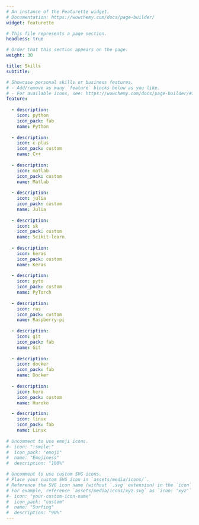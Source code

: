 ```yaml
---
# An instance of the Featurette widget.
# Documentation: https://wowchemy.com/docs/page-builder/
widget: featurette

# This file represents a page section.
headless: true

# Order that this section appears on the page.
weight: 30

title: Skills
subtitle:

# Showcase personal skills or business features.
# - Add/remove as many `feature` blocks below as you like.
# - For available icons, see: https://wowchemy.com/docs/page-builder/#icons
feature:
    
  - description:
    icon: python
    icon_pack: fab
    name: Python
    
  - description:
    icon: c-plus
    icon_pack: custom
    name: C++
    
  - description:
    icon: matlab
    icon_pack: custom
    name: Matlab
       
  - description:
    icon: julia
    icon_pack: custom
    name: Julia
    
  - description:
    icon: sk
    icon_pack: custom
    name: Scikit-learn
    
  - description:
    icon: keras
    icon_pack: custom
    name: Keras
          
  - description:
    icon: pyto
    icon_pack: custom
    name: PyTorch
            
  - description:
    icon: ras
    icon_pack: custom
    name: Raspberry-pi
           
  - description:
    icon: git
    icon_pack: fab
    name: Git
    
  - description:
    icon: docker
    icon_pack: fab
    name: Docker
    
  - description:
    icon: hero
    icon_pack: custom
    name: Huroko

  - description:
    icon: linux
    icon_pack: fab
    name: Linux
    
# Uncomment to use emoji icons.
#- icon: ":smile:"
#  icon_pack: "emoji"
#  name: "Emojiness"
#  description: "100%"

# Uncomment to use custom SVG icons.
# Place your custom SVG icon in `assets/media/icons/`.
# Reference the SVG icon name (without `.svg` extension) in the `icon` field.
# For example, reference `assets/media/icons/xyz.svg` as `icon: 'xyz'`
#- icon: "your-custom-icon-name"
#  icon_pack: "custom"
#  name: "Surfing"
#  description: "90%"
---
```

